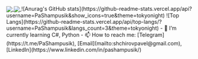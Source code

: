 
<a href="https://github.com/anuraghazra/github-readme-stats">
  <img align="center" src="https://github-readme-stats.vercel.app/api?username=PaShampusik&show_icons=true&theme=tokyonight" />
</a>
<a href="https://github.com/anuraghazra/convoychat">
  <img align="center" src="https://github-readme-stats.vercel.app/api/top-langs/?username=PaShampusik&langs_count=3&theme=tokyonight" />
</a>
![Anurag's GitHub stats](https://github-readme-stats.vercel.app/api?username=PaShampusik&show_icons=true&theme=tokyonight)
![Top Langs](https://github-readme-stats.vercel.app/api/top-langs/?username=PaShampusik&langs_count=3&theme=tokyonight)
- 🌱 I’m currently learning C#, Python
- 📫 How to reach me: [Telegram](https://t.me/PaShampusik), [Email](mailto:shchirovpavel@gmail.com), [LinkedIn](https://www.linkedin.com/in/pashampusik/)
